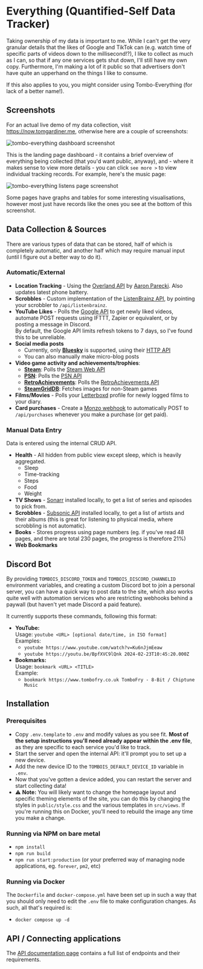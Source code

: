 # Everything (Quantified-Self Data Tracker)

Taking ownership of my data is important to me. While I can't get the very
granular details that the likes of Google and TikTok can (e.g. watch time of
specific parts of videos down to the millisecond⁉), I like to collect as much as
I can, so that if any one services gets shut down, I'll still have my own copy.
Furthermore, I'm making a lot of it public so that advertisers don't have quite
an upperhand on the things I like to consume.

If this also applies to you, you might consider using Tombo-Everything (for lack
of a better name!).

## Screenshots

For an actual live demo of my data collection, visit
<https://now.tomgardiner.me>, otherwise here are a couple of screenshots:

![tombo-everything dashboard screenshot](./screenshot-dashboard.png)

This is the landing page dashboard - it contains a brief overview of everything
being collected (that you'd want public, anyway), and - where it makes sense to
view more details - you can click `see more >` to view individual tracking
records. For example, here's the music page:

![tombo-everything listens page screenshot](./screenshot-listens.png)

Some pages have graphs and tables for some interesting visualisations, however
most just have records like the ones you see at the bottom of this screenshot.

## Data Collection & Sources

There are various types of data that can be stored, half of which is completely
automatic, and another half which may require manual input (until I figure out a
better way to do it).

### Automatic/External

* **Location Tracking** - Using the
  [Overland API](https://github.com/aaronpk/Overland-iOS#api) by
  [Aaron Parecki](https://aaronparecki.com/). Also updates latest phone battery.
* **Scrobbles** - Custom implementation of the
  [ListenBrainz API](https://listenbrainz-server.readthedocs.io/en/latest/dev/api.html),
  by pointing your scrobbler to `/api/listenbrainz`.
* **YouTube Likes** - Polls the
  [Google API](https://developers.google.com/youtube/v3/) to get newly liked
  videos, automate POST requests using IFTTT, Zapier or equivalent, or by
  posting a message in Discord.  
  By default, the Google API limits refresh tokens to 7 days, so I've found this
  to be unreliable.
* **Social media posts**
  * Currently, only [**Bluesky**](https://bsky.social) is supported, using their
    [HTTP API](https://docs.bsky.app/docs/api/app-bsky-feed-get-author-feed)
  * You can also manually make micro-blog posts
* **Video game activity and achievements/trophies**:
  * [**Steam**](https://store.steampowered.com/): Polls the
    [Steam Web API](https://developer.valvesoftware.com/wiki/Steam_Web_API)
  * [**PSN**](https://www.playstation.com/playstation-network/): Polls the
    [PSN API](https://github.com/achievements-app/psn-api)
  * [**RetroAchievements**](https://retroachievements.org/): Polls the
    [RetroAchievements API](https://api-docs.retroachievements.org/)
  * [**SteamGridDB**](https://www.steamgriddb.com/): Fetches images for
    non-Steam games
* **Films/Movies** - Polls your [Letterboxd](https://letterboxd.com) profile for
  newly logged films to your diary.
* **Card purchases** - Create a
  [Monzo webhook](https://docs.monzo.com/#webhooks) to automatically POST to
  `/api/purchases` whenever you make a purchase (or get paid).

### Manual Data Entry

Data is entered using the internal CRUD API.

* **Health** - All hidden from public view except sleep, which is heavily
  aggregated.
  * Sleep
  * Time-tracking
  * Steps
  * Food
  * Weight
* **TV Shows** - [Sonarr](https://sonarr.tv/) installed locally, to get a list
  of series and episodes to pick from.
* **Scrobbles** - [Subsonic API](http://www.subsonic.org/pages/api.jsp)
  installed locally, to get a list of artists and their albums (this is great
  for listening to physical media, where scrobbling is not automatic).
* **Books** - Stores progress using page numbers (eg. if you've read 48 pages,
  and there are total 230 pages, the progress is therefore 21%)
* **Web Bookmarks**

## Discord Bot

By providing `TOMBOIS_DISCORD_TOKEN` and `TOMBOIS_DISCORD_CHANNELID` environment
variables, and creating a custom Discord bot to join a personal server, you can
have a quick way to post data to the site, which also works quite well with
automation services who are restricting webhooks behind a paywall (but haven't
yet made Discord a paid feature).

It currently supports these commands, following this format:

* **YouTube:**  
  Usage: `youtube <URL> [optional date/time, in ISO format]`  
  Examples:
  * `youtube https://www.youtube.com/watch?v=Ku6nJjmEeaw`
  * `youtube https://youtu.be/BpfXVC9lQnk 2024-02-23T10:45:20.000Z`
* **Bookmarks:**  
  Usage: `bookmark <URL> <TITLE>`  
  Example:
  * `bookmark https://www.tombofry.co.uk TomboFry - 8-Bit / Chiptune Music`

## Installation

### Prerequisites

* Copy `.env.template` to `.env` and modify values as you see fit. **Most of the
  setup instructions you'll need already appear within the .env file**, as they
  are specific to each service you'd like to track.
* Start the server and open the internal API: it'll prompt you to set up a new
  device.
* Add the new device ID to the `TOMBOIS_DEFAULT_DEVICE_ID` variable in `.env`.
* Now that you've gotten a device added, you can restart the server and start
  collecting data!
* ⚠ **Note:** You will likely want to change the homepage layout and specific
  theming elements of the site, you can do this by changing the styles in
  `public/style.css` and the various templates in `src/views`. If you're running
  this on Docker, you'll need to rebuild the image any time you make a change.

### Running via NPM on bare metal

* `npm install`
* `npm run build`
* `npm run start:production` (or your preferred way of managing node
  applications, eg. `forever`, `pm2`, etc)

### Running via Docker

The `Dockerfile` and `docker-compose.yml` have been set up in such a way that
you should only need to edit the `.env` file to make configuration changes. As
such, all that's required is:

* `docker compose up -d`

## API / Connecting applications

The [API documentation page](./API.md) contains a full list of endpoints and
their requirements.
